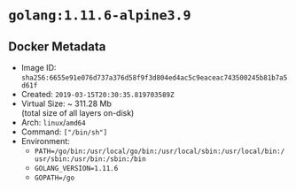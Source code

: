 # `golang:1.11.6-alpine3.9`

## Docker Metadata

- Image ID: `sha256:6655e91e076d737a376d58f9f3d804ed4ac5c9eaceac743500245b81b7a5d61f`
- Created: `2019-03-15T20:30:35.819703589Z`
- Virtual Size: ~ 311.28 Mb  
  (total size of all layers on-disk)
- Arch: `linux`/`amd64`
- Command: `["/bin/sh"]`
- Environment:
  - `PATH=/go/bin:/usr/local/go/bin:/usr/local/sbin:/usr/local/bin:/usr/sbin:/usr/bin:/sbin:/bin`
  - `GOLANG_VERSION=1.11.6`
  - `GOPATH=/go`
